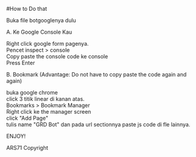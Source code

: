 #How to Do that

Buka file botgooglenya dulu

A. Ke Google Console Kau 

Right click google form pagenya.<br/>
Pencet inspect > console<br/>
Copy paste the console code ke console<br/>
Press Enter<br/>

B. Bookmark (Advantage: Do not have to copy paste the code again and again)

buka google chrome<br/>
click 3 titik linear di kanan atas.<br/>
Bookmarks > Bookmark Manager<br/>
Right click ke the manager screen<br/>
click "Add Page"<br/>
tulis name "GRD Bot" dan pada url sectionnya paste js code di fle lainnya.<br/>

ENJOY!<br/>

ARS71 Copyright<br/>
